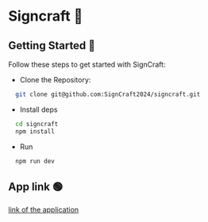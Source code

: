# Signcraft 💫
## Getting Started 🚀

Follow these steps to get started with SignCraft:

 - Clone the Repository:

```bash
  git clone git@github.com:SignCraft2024/signcraft.git
```

- Install deps

```bash
  cd signcraft
  npm install
```
- Run 

```bash
  npm run dev
```


## App link 🟢

[link of the application](https://prog5-sign.preprod.hei.school/)

    
